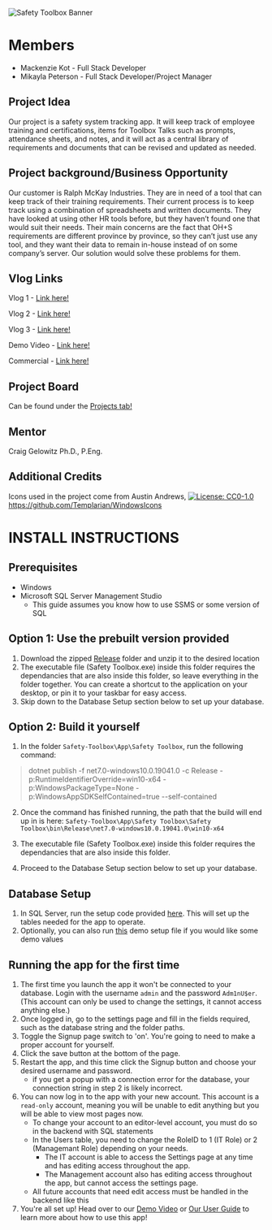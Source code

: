 ![Safety Toolbox Banner](https://github.com/Team-Safety-Toolbox/Safety-Toolbox/assets/98986881/f5048389-96a5-4bb9-86df-d1badfae8eed)

# Members
* Mackenzie Kot - Full Stack Developer
* Mikayla Peterson - Full Stack Developer/Project Manager

## Project Idea
Our project is a safety system tracking app. It will keep track of employee training and certifications, items for Toolbox Talks such as prompts, attendance sheets, and notes, and it will act as a central library of requirements and documents that can be revised and updated as needed.

## Project background/Business Opportunity
Our customer is Ralph McKay Industries. They are in need of a tool that can keep track of their training requirements. Their current process is to keep track using a combination of spreadsheets and written documents. They have looked at using other HR tools before, but they haven’t found one that would suit their needs. Their main concerns are the fact that OH+S requirements are different province by province, so they can’t just use any tool, and they want their data to remain in-house instead of on some company’s server. Our solution would solve these problems for them.

## Vlog Links
Vlog 1 - [Link here!](https://youtu.be/MCdWYfqRIfA)

Vlog 2 - [Link here!](https://youtu.be/ryfXBUEsTb4)

Vlog 3 - [Link here!](https://youtu.be/tpB5mSMG9_Y)

Demo Video - [Link here!](https://www.youtube.com/watch?v=rz2jSGdBQGE)

Commercial - [Link here!](https://youtu.be/zNVPYRBaVKM)

## Project Board
Can be found under the [Projects tab!](
https://github.com/orgs/Team-Safety-Toolbox/projects/1)

## Mentor
Craig Gelowitz Ph.D., P.Eng.

## Additional Credits
Icons used in the project come from Austin Andrews, [![License: CC0-1.0](https://licensebuttons.net/l/zero/1.0/80x15.png)](http://creativecommons.org/publicdomain/zero/1.0/) https://github.com/Templarian/WindowsIcons

# INSTALL INSTRUCTIONS
## Prerequisites
- Windows
- Microsoft SQL Server Management Studio
    - This guide assumes you know how to use SSMS or some version of SQL


## Option 1: Use the prebuilt version provided
1. Download the zipped [Release](https://github.com/Team-Safety-Toolbox/Safety-Toolbox/releases/tag/v1.0.0) folder and unzip it to the desired location
2. The executable file (Safety Toolbox.exe) inside this folder requires the dependancies that are also inside this folder, so leave everything in the folder together. You can create a shortcut to the application on your desktop, or pin it to your taskbar for easy access.
3. Skip down to the Database Setup section below to set up your database.


## Option 2: Build it yourself
1. In the folder `Safety-Toolbox\App\Safety Toolbox`, run the following command: 
>dotnet publish -f net7.0-windows10.0.19041.0 -c Release -p:RuntimeIdentifierOverride=win10-x64 -p:WindowsPackageType=None -p:WindowsAppSDKSelfContained=true --self-contained
2. Once the command has finished running, the path that the build will end up in is here: `Safety-Toolbox\App\Safety Toolbox\Safety Toolbox\bin\Release\net7.0-windows10.0.19041.0\win10-x64`
3. The executable file (Safety Toolbox.exe) inside this folder requires the dependancies that are also inside this folder. 
    
4. Proceed to the Database Setup section below to set up your database.


## Database Setup
1. In SQL Server, run the setup code provided [here](https://github.com/Team-Safety-Toolbox/Safety-Toolbox/blob/main/Setup%20Files/Database%20Setup%20File.sql). This will set up the tables needed for the app to operate. 
2. Optionally, you can also run [this](https://github.com/Team-Safety-Toolbox/Safety-Toolbox/blob/main/Setup%20Files/Test%20Data.sql) demo setup file if you would like some demo values
## Running the app for the first time
1. The first time you launch the app it won't be connected to your database. Login with the username `admin` and the password `Adm1nU$er`. (This account can only be used to change the settings, it cannot access anything else.) 
2. Once logged in, go to the settings page and fill in the fields required, such as the database string and the folder paths.
3. Toggle the Signup page switch to 'on'. You're going to need to make a proper account for yourself.
4. Click the save button at the bottom of the page.
5. Restart the app, and this time click the Signup button and choose your desired username and password.
    - if you get a popup with a connection error for the database, your connection string in step 2 is likely incorrect.
6. You can now log in to the app with your new account. This account is a `read-only` account, meaning you will be unable to edit anything but you will be able to view most pages now.
    - To change your account to an editor-level account, you must do so in the backend with SQL statements
    - In the Users table, you need to change the RoleID to 1 (IT Role) or 2 (Managemant Role) depending on your needs.
        - The IT account is able to access the Settings page at any time and has editing access throughout the app.
        - The Management account also has editing access throughout the app, but cannot access the settings page.
    - All future accounts that need edit access must be handled in the backend like this
7. You're all set up! Head over to our [Demo Video](https://www.youtube.com/watch?v=rz2jSGdBQGE) or [Our User Guide](https://github.com/Team-Safety-Toolbox/Safety-Toolbox/blob/main/Documentation/Safety%20Toolbox%20User%20Guide.pdf) to learn more about how to use this app!
